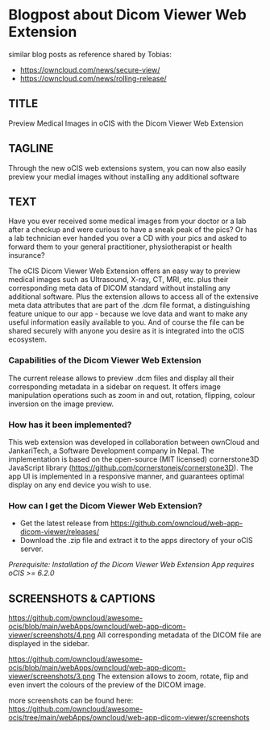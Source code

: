 # Blogpost about Dicom Viewer Web Extension

similar blog posts as reference shared by Tobias:
- https://owncloud.com/news/secure-view/
- https://owncloud.com/news/rolling-release/


## TITLE
Preview Medical Images in oCIS with the Dicom Viewer Web Extension

## TAGLINE
Through the new oCIS web extensions system, you can now also easily preview your medial images without installing any additional software

## TEXT
Have you ever received some medical images from your doctor or a lab after a checkup and were curious to have a sneak peak of the pics? Or has a lab technician ever handed you over a CD with your pics and asked to forward them to your general practitioner, physiotherapist or health insurance?

The oCIS Dicom Viewer Web Extension offers an easy way to preview medical images such as Ultrasound, X-ray, CT, MRI, etc. plus their corresponding meta data of DICOM standard without installing any additional software. Plus the extension allows to access all of the extensive meta data attributes that are part of the .dcm file format, a distinguishing feature unique to our app - because we love data and want to make any useful information easily available to you. And of course the file can be shared securely with anyone you desire as it is integrated into the oCIS ecosystem.

### Capabilities of the Dicom Viewer Web Extension
The current release allows to preview .dcm files and display all their corresponding metadata in a sidebar on request. It offers image manipulation operations such as zoom in and out, rotation, flipping, colour inversion on the image preview.

### How has it been implemented?
This web extension was developed in collaboration between ownCloud and JankariTech, a Software Development company in Nepal. The implementation is based on the open-source (MIT licensed) cornerstone3D JavaScript library (https://github.com/cornerstonejs/cornerstone3D). The app UI is implemented in a responsive manner, and guarantees optimal display on any end device you wish to use.

### How can I get the Dicom Viewer Web Extension?
- Get the latest release from https://github.com/owncloud/web-app-dicom-viewer/releases/
- Download the .zip file and extract it to the apps directory of your oCIS server.

_Prerequisite: Installation of the Dicom Viewer Web Extension App requires oCIS >= 6.2.0_

## SCREENSHOTS & CAPTIONS
https://github.com/owncloud/awesome-ocis/blob/main/webApps/owncloud/web-app-dicom-viewer/screenshots/4.png
All corresponding metadata of the DICOM file are displayed in the sidebar.

https://github.com/owncloud/awesome-ocis/blob/main/webApps/owncloud/web-app-dicom-viewer/screenshots/3.png
The extension allows to zoom, rotate, flip and even invert the colours of the preview of the DICOM image.

more screenshots can be found here: https://github.com/owncloud/awesome-ocis/tree/main/webApps/owncloud/web-app-dicom-viewer/screenshots
